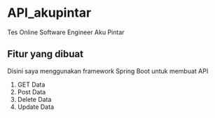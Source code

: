 # API_akupintar
Tes Online Software Engineer Aku Pintar


## Fitur yang dibuat
Disini saya menggunakan framework Spring Boot untuk membuat API
1. GET Data
2. Post Data
3. Delete Data
4. Update Data
